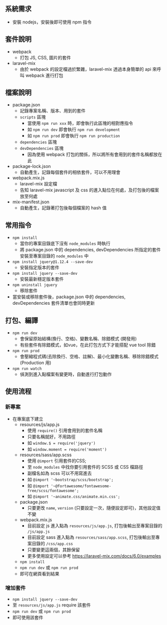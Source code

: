 ## 系統需求
- 安裝 nodejs，安裝後即可使用 npm 指令


## 套件說明
- webpack
    - 打包 JS, CSS, 圖片的套件
- laravel-mix
    - 由於 webpack 的設定檔過於繁雜，laravel-mix 透過本身簡單的 api 來呼叫 webpack 進行打包


## 檔案說明
- package.json
    - 記錄專案名稱、版本、用到的套件
    - `scripts` 區塊
        - 當使用 `npm run xxx` 時，即會執行此區塊的相對應指令
        - 如 `npm run dev` 即會執行 `npm run development`
        - 如 `npm run prod` 即會執行 `npm run production`
    - `dependencies` 區塊
    - `devDependencies` 區塊
        - 因為使用 webpack 打包的關係，所以將所有會用到的套件名稱都放在此
- package-lock.json
    - 自動產生，記錄每個套件的相依套件，可以不用理會
- webpack.mix.js
    - laravel-mix 設定檔
    - 告知 laravel-mix javascript 及 css 的進入點位在何處，及打包後的檔案放至何處
- mix-manifest.json
    - 自動產生，記錄著打包後每個檔案的 hash 值


## 常用指令
- `npm install`
    - 當你的專案目錄底下沒有 `node_modules` 時執行
    - 將 package.json 中的 dependencies, devDependencies 所指定的套件安裝至專案目錄的 `node_modules` 中
- `npm install jquery@1.12.4 --save-dev`
    - 安裝指定版本的套件
- `npm install jquery --save-dev`
    - 安裝最新穩定版本套件
- `npm uninstall jquery`
    - 移除套件
- 當安裝或移除套件後，package.json 中的 dependencies, devDependencies 套件清單也會同時更新


## 打包、編譯
- `npm run dev`
    - 會保留原始結構(換行、空格)、變數名稱、除錯模式 (開發用)
    - 有些套件有除錯模式，如vue，在此打包方式下才能搭配 vue tool 除錯
- `npm run prod`
    - 會壓縮程式碼(去除換行、空格、註解)、最小化變數名稱、移除除錯模式 (Production 用)
- `npm run watch`
    - 偵測到進入點檔案有變更時，自動進行打包動作


## 使用流程
### 新專案
- 在專案底下建立
    - resources/js/app.js
        - 使用 `require()` 引用會用到的套件名稱
        - 只要名稱就好，不用路徑
        - 如 `window.$ = require('jquery')`
        - 如 `window.moment = require('moment')`
    - resources/sass/app.scss
        - 使用 `@import` 引用套件的CSS;
        - 至 `node_modules` 中找你要引用套件的 SCSS 或 CSS 檔路徑
        - 副檔名如為 scss 可以不用寫進去
        - 如 `@import '~bootstrap/scss/bootstrap';`
        - 如 `@import '~@fortawesome/fontawesome-free/scss/fontawesome';`
        - 如 `@import '~animate.css/animate.min.css';`
    - package.json
        - 只要更改 `name`, `version` (只要設定一次，隨便設定即可)，其他設定值不變
    - webpack.mix.js
        - 目前設定 js 進入點為 `resources/js/app.js`, 打包後輸出至專案目錄的 `/js/app.js`
        - 目前設定 sass 進入點為 `resources/sass/app.scss`, 打包後輸出至專案目錄的 `/css/app.css`
        - 只要變更這兩個，其餘保留
        - 更多使用設定可以參考 https://laravel-mix.com/docs/6.0/examples
    - `npm install`
    - `npm run dev` 或 `npm run prod`
    - 即可在網頁看到結果

### 增加套件
- `npm install jquery --save-dev`
- 至 `resources/js/app.js` require 該套件
- `npm run dev` 或 `npm run prod`
- 即可使用該套件
